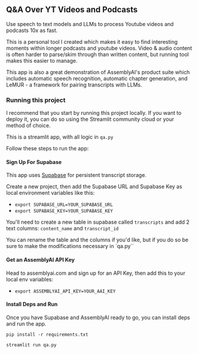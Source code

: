 ## Q&A Over YT Videos and Podcasts

Use speech to text models and LLMs to process Youtube videos and podcasts 10x as fast.

This is a personal tool I created which makes it easy to find interesting moments within longer podcasts and youtube videos. Video & audio content is often harder to parse/skim through than written content, but running tool makes this easier to manage.

This app is also a great demonstration of AssemblyAI's product suite which includes automatic speech recognition, automatic chapter generation, and LeMUR - a framework for pairing transcripts with LLMs.

### Running this project

I recommend that you start by running this project locally. If you want to deploy it, you can do so using the Streamlit community cloud or your method of choice.

This is a streamlit app, with all logic in `qa.py` 

Follow these steps to run the app:

#### Sign Up For Supabase

This app uses [Supabase](https://supabase.com) for persistent transcript storage.

Create a new project, then add the Supabase URL and Supabase Key as local environment variables like this:
- `export SUPABASE_URL=YOUR_SUPABASE_URL`
- `export SUPABASE_KEY=YOUR_SUPABASE_KEY`

You'll need to create a new table in supabase called `transcripts` and add 2 text columns: `content_name` and `transcript_id`

You can rename the table and the columns if you'd like, but if you do so be sure to make the modifications necessary in `qa.py``

#### Get an AssemblyAI API Key

Head to assemblyai.com and sign up for an API Key, then add this to your local env variables:
- `export ASSEMBLYAI_API_KEY=YOUR_AAI_KEY`


#### Install Deps and Run

Once you have Supabase and AssemblyAI ready to go, you can install deps and run the app.

`pip install -r requirements.txt`

`streamlit run qa.py`

